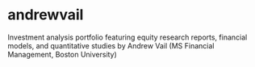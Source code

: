 # andrewvail
Investment analysis portfolio featuring equity research reports, financial models, and quantitative studies by Andrew Vail (MS Financial Management, Boston University)
